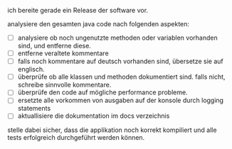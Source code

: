 ich bereite gerade ein Release der software vor.

analysiere den gesamten java code nach folgenden aspekten:

- [ ] analysiere ob noch ungenutzte methoden oder variablen vorhanden sind, und entferne diese.
- [ ] entferne veraltete kommentare
- [ ] falls noch kommentare auf deutsch vorhanden sind, übersetze sie auf englisch.
- [ ] überprüfe ob alle klassen und methoden dokumentiert sind. falls nicht, schreibe sinnvolle kommentare.
- [ ] überprüfe den code auf mögliche performance probleme.
- [ ] ersetzte alle vorkommen von ausgaben auf der konsole durch logging statements
- [ ] aktuallisiere die dokumentation im docs verzeichnis

stelle dabei sicher, dass die applikation noch korrekt kompiliert und alle tests erfolgreich durchgeführt werden können.

